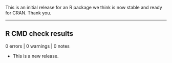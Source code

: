 This is an initial release for an R package we think is now stable and 
ready for CRAN. Thank you.

-------
## R CMD check results

0 errors | 0 warnings | 0 notes

* This is a new release.

